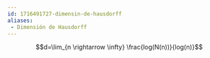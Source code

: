 ```yaml
---
id: 1716491727-dimensin-de-hausdorff
aliases:
 - Dimensión de Hausdorff
---
```



$$d=\lim_{n \rightarrow \infty} \frac{log(N(n))}{log(n)}$$